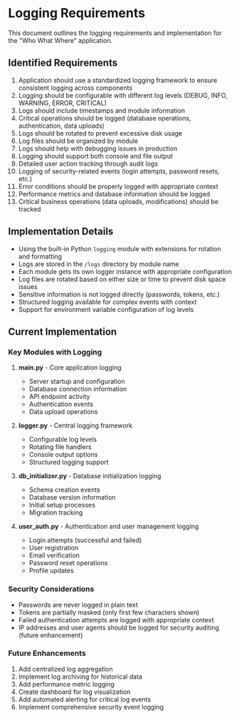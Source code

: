 # Logging Requirements

This document outlines the logging requirements and implementation for the "Who What Where" application.

## Identified Requirements

1. Application should use a standardized logging framework to ensure consistent logging across components
2. Logging should be configurable with different log levels (DEBUG, INFO, WARNING, ERROR, CRITICAL)
3. Logs should include timestamps and module information
4. Critical operations should be logged (database operations, authentication, data uploads)
5. Logs should be rotated to prevent excessive disk usage
6. Log files should be organized by module
7. Logs should help with debugging issues in production
8. Logging should support both console and file output
9. Detailed user action tracking through audit logs
10. Logging of security-related events (login attempts, password resets, etc.)
11. Error conditions should be properly logged with appropriate context
12. Performance metrics and database information should be logged
13. Critical business operations (data uploads, modifications) should be tracked

## Implementation Details

- Using the built-in Python `logging` module with extensions for rotation and formatting
- Logs are stored in the `/logs` directory by module name
- Each module gets its own logger instance with appropriate configuration
- Log files are rotated based on either size or time to prevent disk space issues
- Sensitive information is not logged directly (passwords, tokens, etc.)
- Structured logging available for complex events with context
- Support for environment variable configuration of log levels

## Current Implementation

### Key Modules with Logging

1. **main.py** - Core application logging
   - Server startup and configuration
   - Database connection information
   - API endpoint activity
   - Authentication events
   - Data upload operations

2. **logger.py** - Central logging framework
   - Configurable log levels
   - Rotating file handlers
   - Console output options
   - Structured logging support

3. **db_initializer.py** - Database initialization logging
   - Schema creation events
   - Database version information
   - Initial setup processes
   - Migration tracking

4. **user_auth.py** - Authentication and user management logging
   - Login attempts (successful and failed)
   - User registration
   - Email verification
   - Password reset operations
   - Profile updates

### Security Considerations

- Passwords are never logged in plain text
- Tokens are partially masked (only first few characters shown)
- Failed authentication attempts are logged with appropriate context
- IP addresses and user agents should be logged for security auditing (future enhancement)

### Future Enhancements

1. Add centralized log aggregation
2. Implement log archiving for historical data
3. Add performance metric logging
4. Create dashboard for log visualization
5. Add automated alerting for critical log events
6. Implement comprehensive security event logging
